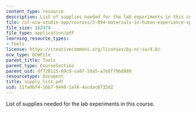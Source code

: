 ```yaml
---
content_type: resource
description: List of supplies needed for the lab experiments in this course.
file: /ol-ocw-studio-app/courses/3-094-materials-in-human-experience-spring-2004/11fa0bf416b794481a764acdac6732d2_supply_list.pdf
file_size: 162474
file_type: application/pdf
learning_resource_types:
- Tools
license: https://creativecommons.org/licenses/by-nc-sa/4.0/
ocw_type: OCWFile
parent_title: Tools
parent_type: CourseSection
parent_uid: df728115-09c9-ca87-59a5-a7e6f796d889
resourcetype: Document
title: supply_list.pdf
uid: 11fa0bf4-16b7-9448-1a76-4acdac6732d2
---
```

List of supplies needed for the lab experiments in this course.